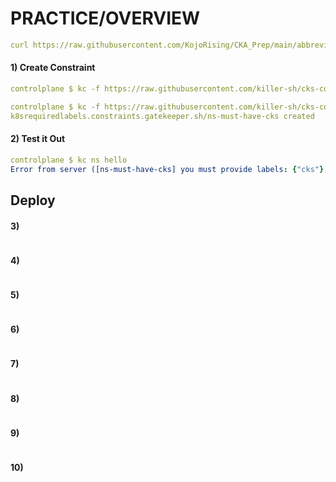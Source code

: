# PRACTICE/OVERVIEW
```yaml
curl https://raw.githubusercontent.com/KojoRising/CKA_Prep/main/abbreviated_alias.sh > alias.sh && source alias.sh
```
#### 1) Create Constraint
```yaml
controlplane $ kc -f https://raw.githubusercontent.com/killer-sh/cks-course-environment/master/course-content/opa/namespace-labels/k8srequiredlabels_template.yaml\

controlplane $ kc -f https://raw.githubusercontent.com/killer-sh/cks-course-environment/master/course-content/opa/namespace-labels/all_ns_must_have_cks.yaml
k8srequiredlabels.constraints.gatekeeper.sh/ns-must-have-cks created
```

#### 2) Test it Out
```yaml
controlplane $ kc ns hello
Error from server ([ns-must-have-cks] you must provide labels: {"cks"}): admission webhook "validation.gatekeeper.sh" denied the request: [ns-must-have-cks] you must provide labels: {"cks"}
```


## Deploy 


#### 3)
```yaml

```

#### 4)
```yaml

```

#### 5)
```yaml

```

#### 6)
```yaml

```

#### 7)
```yaml

```

#### 8)
```yaml

```

#### 9)
```yaml

```

#### 10)
```yaml

```


